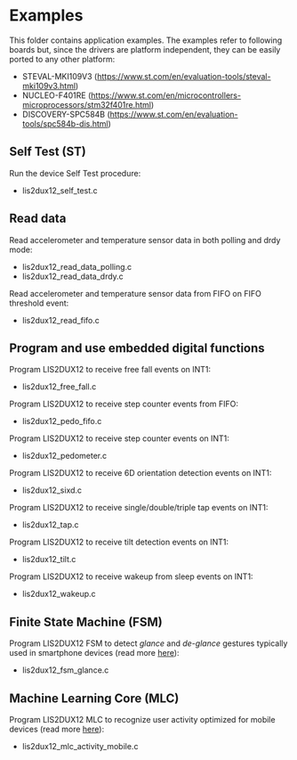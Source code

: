 # Examples

This folder contains application examples. The examples refer to following boards but, since the drivers are platform independent, they can be easily ported to any other platform: 

- STEVAL-MKI109V3 (https://www.st.com/en/evaluation-tools/steval-mki109v3.html)
- NUCLEO-F401RE (https://www.st.com/en/microcontrollers-microprocessors/stm32f401re.html)
- DISCOVERY-SPC584B (https://www.st.com/en/evaluation-tools/spc584b-dis.html)

## Self Test (ST)

Run the device Self Test procedure:

  - lis2dux12_self_test.c

## Read data

Read accelerometer and temperature sensor data in both polling and drdy mode:

  - lis2dux12_read_data_polling.c
  - lis2dux12_read_data_drdy.c

Read accelerometer and temperature sensor data from FIFO on FIFO threshold event:

  - lis2dux12_read_fifo.c

## Program and use embedded digital functions

Program LIS2DUX12 to receive free fall events on INT1:

  - lis2dux12_free_fall.c

Program LIS2DUX12 to receive step counter events from FIFO:

  - lis2dux12_pedo_fifo.c

Program LIS2DUX12 to receive step counter events on INT1:

  - lis2dux12_pedometer.c

Program LIS2DUX12 to receive 6D orientation detection events on INT1:

  - lis2dux12_sixd.c

Program LIS2DUX12 to receive single/double/triple tap events on INT1:

  - lis2dux12_tap.c

Program LIS2DUX12 to receive tilt detection events on INT1:

  - lis2dux12_tilt.c

Program LIS2DUX12 to receive wakeup from sleep events on INT1:

  - lis2dux12_wakeup.c

## Finite State Machine (FSM)

Program LIS2DUX12 FSM to detect *glance* and *de-glance* gestures typically used in smartphone devices (read more [here](https://github.com/STMicroelectronics/STMems_Finite_State_Machine/blob/master/application_examples/lis2dux12/Glance%20detection/README.md)):

  - lis2dux12_fsm_glance.c

## Machine Learning Core (MLC)

Program LIS2DUX12 MLC to recognize user activity optimized for mobile devices (read more [here](https://github.com/STMicroelectronics/STMems_Machine_Learning_Core/blob/master/application_examples/lis2dux12/activity_recognition_for_mobile/README.md)):

  - lis2dux12_mlc_activity_mobile.c

